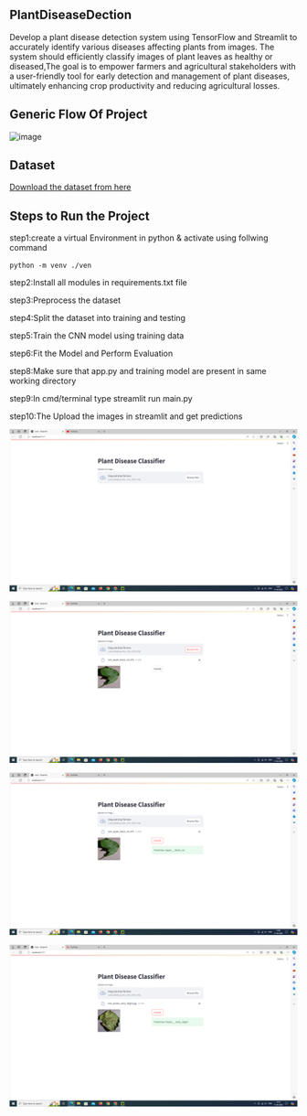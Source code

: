 ## PlantDiseaseDection
Develop a plant disease detection system using TensorFlow and Streamlit to accurately identify various diseases affecting plants from images. The system should efficiently classify images of plant leaves as healthy or diseased,The goal is to empower farmers and agricultural stakeholders with a user-friendly tool for early detection and management of plant diseases, ultimately enhancing crop productivity and reducing agricultural losses.
## Generic Flow Of Project
![image](https://github.com/DeepikaDhanaraj/PlantDiseaseDetection_using_tensorflow-streamlit/assets/133857686/085e3095-0f2a-4a6b-bedc-f79cde7dadff)

## Dataset
[Download the dataset  from here](https://www.kaggle.com/datasets/abdallahalidev/plantvillage-dataset)

## Steps to Run the Project

step1:create a virtual Environment in python & activate using follwing command
```
python -m venv ./ven

```
step2:Install all modules in requirements.txt file

step3:Preprocess the dataset

step4:Split the dataset into training and testing

step5:Train the CNN model using training data

step6:Fit the Model and Perform Evaluation

step8:Make sure that app.py and training model are present in same working directory

step9:In cmd/terminal type streamlit run main.py

step10:The Upload the images in streamlit and get predictions

![output](https://github.com/DeepikaDhanaraj/PlantDiseaseDetection_using_tensorflow-streamlit/blob/main/output/ps1.png)

![output](https://github.com/DeepikaDhanaraj/PlantDiseaseDetection_using_tensorflow-streamlit/blob/main/output/ps2.png)

![output](https://github.com/DeepikaDhanaraj/PlantDiseaseDetection_using_tensorflow-streamlit/blob/main/output/ps3.png)

![output](https://github.com/DeepikaDhanaraj/PlantDiseaseDetection_using_tensorflow-streamlit/blob/main/output/ps4.png)

